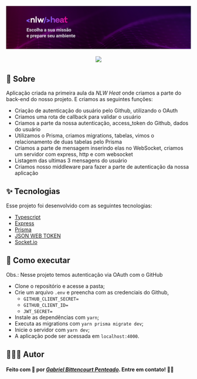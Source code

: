 <div align="center">
  <img src=".github/nlwheat.png" />
  <br />
  <br />
  <img src="https://s3.us-west-2.amazonaws.com/secure.notion-static.com/ad056502-a320-445d-a041-586df6d66d07/node.png?X-Amz-Algorithm=AWS4-HMAC-SHA256&X-Amz-Credential=AKIAT73L2G45O3KS52Y5%2F20211020%2Fus-west-2%2Fs3%2Faws4_request&X-Amz-Date=20211020T141200Z&X-Amz-Expires=86400&X-Amz-Signature=b82ee0dfe8960391622caed97ac543dd2cb5ff6984a5471ec27511b9c073ad1a&X-Amz-SignedHeaders=host&response-content-disposition=filename%20%3D%22node.png%22" width=150 />
</div>

## 📝 Sobre
Aplicação criada na primeira aula da *NLW Heat* onde criamos a parte do back-end do nosso projeto.
E criamos as seguintes funções: 

- Criação de autenticação do usuário pelo Github, utilizando o OAuth
- Criamos uma rota de callback para validar o usuário
- Criamos a parte da nossa autenticação, access_token do Github, dados do usuário
- Utilizamos o Prisma, criamos migrations, tabelas, vimos o relacionamento de duas tabelas pelo Prisma
- Criamos a parte de mensagem inserindo elas no WebSocket, criamos um servidor com express, http e com websocket
- Listagem das ultimas 3 mensagens do usuário
- Criamos nosso middleware para fazer a parte de autenticação da nossa aplicação

## ✨ Tecnologias
Esse projeto foi desenvolvido com as seguintes tecnologias:
  - [Typescript](https://www.typescriptlang.org/)
  - [Express](https://expressjs.com/pt-br/)
  - [Prisma](https://www.prisma.io/)
  - [JSON WEB TOKEN](https://jwt.io/)
  - [Socket.io](https://socket.io/)

## 🚀 Como executar
Obs.: Nesse projeto temos autenticação via OAuth com o GitHub

  - Clone o repositório e acesse a pasta;
  - Crie um arquivo `.env` e preencha com as credenciais do Github,
    - `GITHUB_CLIENT_SECRET=`
    - `GITHUB_CLIENT_ID=`
    - `JWT_SECRET=`
  - Instale as dependências com `yarn`;
  - Executa as migrations com `yarn prisma migrate dev`;
  - Inicie o servidor com `yarn dev`;
  - A aplicação pode ser acessada em `localhost:4000`.

## 👨🏽‍💻 Autor
#### Feito com 🤎 por *[Gabriel Bittencourt Penteado](https://www.linkedin.com/in/gabriel-bittencourt-penteado/)*. Entre em contato! 👋🏽